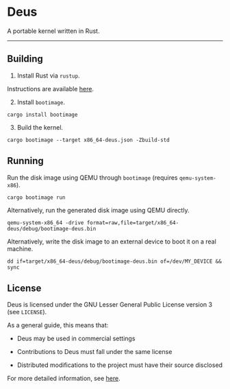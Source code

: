 # Deus

A portable kernel written in Rust.

---

## Building

1) Install Rust via `rustup`.

Instructions are available [here](https://www.rust-lang.org/install.html).

2) Install `bootimage`.

```
cargo install bootimage
```

3) Build the kernel.

```
cargo bootimage --target x86_64-deus.json -Zbuild-std
```

## Running

Run the disk image using QEMU through `bootimage` (requires `qemu-system-x86`).

```
cargo bootimage run
```

Alternatively, run the generated disk image using QEMU directly.

```
qemu-system-x86_64 -drive format=raw,file=target/x86_64-deus/debug/bootimage-deus.bin
```

Alternatively, write the disk image to an external device to boot it on a real machine.

```
dd if=target/x86_64-deus/debug/bootimage-deus.bin of=/dev/MY_DEVICE && sync
```

## License

Deus is licensed under the GNU Lesser General Public License version 3 (see `LICENSE`).

As a general guide, this means that:

- Deus may be used in commercial settings

- Contributions to Deus must fall under the same license

- Distributed modifications to the project must have their source disclosed

For more detailed information, see [here](https://www.gnu.org/licenses/lgpl-3.0.html).
